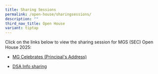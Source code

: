 ```yaml
---
title: Sharing Sessions
permalink: /open-house/sharingsessions/
description: ""
third_nav_title: Open House
variant: tiptap
---
```

<p>Click on the links below to view the sharing session for MGS (SEC) Open
House 2025:</p>
<ul data-tight="true" class="tight">
<li>
<p><a href="https://drive.google.com/file/d/1btTaFemgqJMjtGx3YsBYPV3e910Jiqoz/view?usp=drive_link" rel="noopener noreferrer nofollow" target="_blank">MG Celebrates (Principal's Address)</a>
</p>
</li>
<li>
<p><a href="https://drive.google.com/file/d/1AhluIKsB192daseFydtKNsGHgWsKLsr5/view?usp=drive_link" rel="noopener noreferrer nofollow" target="_blank">DSA Info sharing</a>
</p>
</li>
</ul>
<p></p>